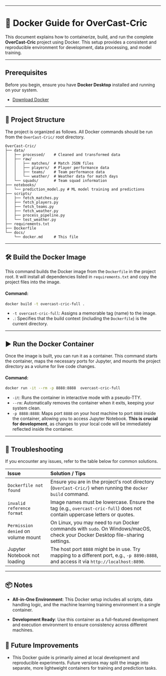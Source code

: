 

---

# 🚀 Docker Guide for OverCast-Cric

This document explains how to containerize, build, and run the complete **OverCast-Cric** project using Docker. This setup provides a consistent and reproducible environment for development, data processing, and model training.

---

##  Prerequisites

Before you begin, ensure you have **Docker Desktop** installed and running on your system.

*   [Download Docker](https://www.docker.com/products/docker-desktop)

---

## 📁 Project Structure

The project is organized as follows. All Docker commands should be run from the `OverCast-Cric/` root directory.

```text
OverCast-Cric/
├── data/
│   ├── processed/    # Cleaned and transformed data
│   ├── raw/
│   │   ├── matches/  # Match JSON files
│   │   ├── players/  # Player performance data
│   │   ├── teams/    # Team performance data
│   │   └── weather/  # Weather data for match days
│   └── squads/       # Team squad information
├── notebooks/
│   └── prediction_model.py # ML model training and predictions
├── scripts/
│   ├── fetch_matches.py
│   ├── fetch_players.py
│   ├── fetch_teams.py
│   ├── fetch_weather.py
│   ├── process_pipeline.py
│   └── test_weather.py
├── requirements.txt
├── Dockerfile
└── docs/
    └── docker.md     # This file
```

---

## 🛠️ Build the Docker Image

This command builds the Docker image from the `Dockerfile` in the project root. It will install all dependencies listed in `requirements.txt` and copy the project files into the image.

#### Command:

```bash
docker build -t overcast-cric-full .
```

*   `-t overcast-cric-full`: Assigns a memorable tag (name) to the image.
*   `.`: Specifies that the build context (including the `Dockerfile`) is the current directory.

---

## ▶️ Run the Docker Container

Once the image is built, you can run it as a container. This command starts the container, maps the necessary ports for Jupyter, and mounts the project directory as a volume for live code changes.

#### Command:

```bash
docker run -it --rm -p 8888:8888  overcast-cric-full
```

*   `-it`: Runs the container in interactive mode with a pseudo-TTY.
*   `--rm`: Automatically removes the container when it exits, keeping your system clean.
*   `-p 8888:8888`: Maps port `8888` on your host machine to port `8888` inside the container, allowing you to access Jupyter Notebook.
**This is crucial for development**, as changes to your local code will be immediately reflected inside the container.

---

## 🔧 Troubleshooting

If you encounter any issues, refer to the table below for common solutions.

| Issue | Solution / Tips |
| :--- | :--- |
| `Dockerfile not found` | Ensure you are in the project's root directory (`OverCast-Cric/`) when running the `docker build` command. |
| `invalid reference format` | Image names must be lowercase. Ensure the tag (e.g., `overcast-cric-full`) does not contain uppercase letters or quotes. |
| `Permission denied` on volume mount | On Linux, you may need to run Docker commands with `sudo`. On Windows/macOS, check your Docker Desktop file-sharing settings. |
| Jupyter Notebook not loading | The host port `8888` might be in use. Try mapping to a different port, e.g., `-p 8890:8888`, and access it via `http://localhost:8890`. |

---

## 📦 Notes

*   **All-in-One Environment**: This Docker setup includes all scripts, data handling logic, and the machine learning training environment in a single container.
  
*   **Development Ready**: Use this container as a full-featured development and execution environment to ensure consistency across different machines.

## 📌 Future Improvements

*   This Docker guide is primarily aimed at local development and reproducible experiments. Future versions may split the image into separate, more lightweight containers for training and prediction tasks.
